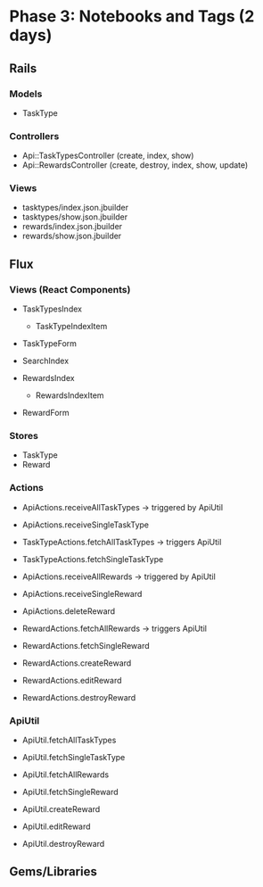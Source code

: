 # Phase 3: Notebooks and Tags (2 days)

## Rails
### Models
* TaskType

### Controllers
* Api::TaskTypesController (create, index, show)
* Api::RewardsController (create, destroy, index, show, update)

### Views
* tasktypes/index.json.jbuilder
* tasktypes/show.json.jbuilder
* rewards/index.json.jbuilder
* rewards/show.json.jbuilder

## Flux
### Views (React Components)
* TaskTypesIndex
  - TaskTypeIndexItem
* TaskTypeForm
* SearchIndex

* RewardsIndex
  - RewardsIndexItem
* RewardForm

### Stores
* TaskType
* Reward

### Actions
* ApiActions.receiveAllTaskTypes -> triggered by ApiUtil
* ApiActions.receiveSingleTaskType
* TaskTypeActions.fetchAllTaskTypes -> triggers ApiUtil
* TaskTypeActions.fetchSingleTaskType

* ApiActions.receiveAllRewards -> triggered by ApiUtil
* ApiActions.receiveSingleReward
* ApiActions.deleteReward
* RewardActions.fetchAllRewards -> triggers ApiUtil
* RewardActions.fetchSingleReward
* RewardActions.createReward
* RewardActions.editReward
* RewardActions.destroyReward

### ApiUtil
* ApiUtil.fetchAllTaskTypes
* ApiUtil.fetchSingleTaskType

* ApiUtil.fetchAllRewards
* ApiUtil.fetchSingleReward
* ApiUtil.createReward
* ApiUtil.editReward
* ApiUtil.destroyReward

## Gems/Libraries

